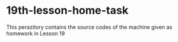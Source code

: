 # 19th-lesson-home-task
This perazitory contains the source codes of the machine given as homework in Lesson 19
